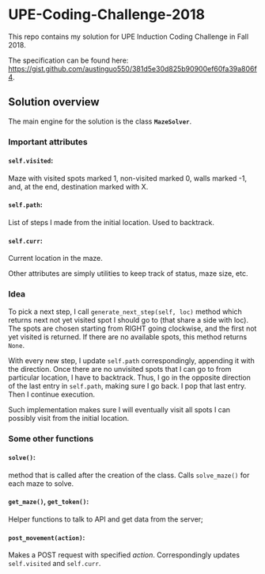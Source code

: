 # UPE-Coding-Challenge-2018

This repo contains my solution for UPE Induction Coding Challenge in Fall 2018.

The specification can be found here: https://gist.github.com/austinguo550/381d5e30d825b90900ef60fa39a806f4.


## Solution overview

The main engine for the solution is the class **`MazeSolver`**.
### Important attributes

#### `self.visited`:
Maze with visited spots marked 1, non-visited marked 0, walls marked -1, and, at the end, destination marked with X. 

#### `self.path`:		
List of steps I made from the initial location. Used to backtrack.

#### `self.curr`:
Current location in the maze.

Other attributes are simply utilities to keep track of status, maze size, etc.

### Idea 
To pick a next step, I call `generate_next_step(self, loc)` method
which returns next not yet visited spot I should go to (that share a side with loc).
The spots are chosen starting from RIGHT going clockwise,
and the first not yet visited is returned. If there are no available spots, this method returns `None`.

With every new step, I update `self.path` correspondingly, appending it with the direction. Once there are no unvisited spots that I can go to from particular location, I have to backtrack.
Thus, I go in the opposite direction of the last entry in `self.path`, 
making sure I go back. I pop that last entry. Then I continue execution. 

Such implementation makes sure I will eventually visit 
all spots I can possibly visit from the initial location.

### Some other functions

#### `solve()`:
method that is called after the creation of the class. Calls 
`solve_maze()` for each maze to solve.

#### `get_maze()`, `get_token()`:
Helper functions to talk to API and get data from the server;

#### `post_movement(action)`:
Makes a POST request with specified *action*. 
Correspondingly updates `self.visited` and `self.curr`.